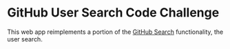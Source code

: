 # GitHub User Search Code Challenge

This web app reimplements a portion of the [GitHub Search](https://github.com/search) functionality, the user search.
